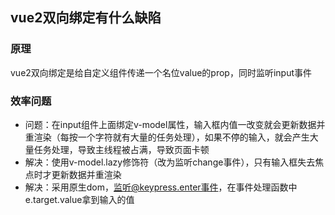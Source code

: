 ## vue2双向绑定有什么缺陷

### 原理
vue2双向绑定是给自定义组件传递一个名位value的prop，同时监听input事件

### 效率问题
- 问题：在input组件上面绑定v-model属性，输入框内值一改变就会更新数据并重渲染（每按一个字符就有大量的任务处理），如果不停的输入，就会产生大量任务处理，导致主线程被占满，导致页面卡顿
- 解决：使用v-model.lazy修饰符（改为监听change事件），只有输入框失去焦点时才更新数据并重渲染
- 解决：采用原生dom，监听@keypress.enter事件，在事件处理函数中e.target.value拿到输入的值